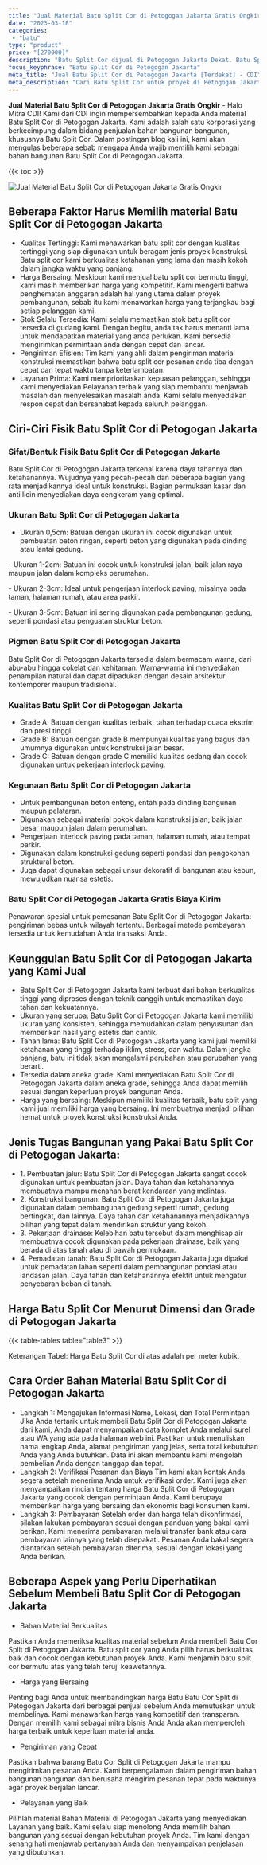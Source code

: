 ```yaml
---
title: "Jual Material Batu Split Cor di Petogogan Jakarta Gratis Ongkir"
date: "2023-03-18"
categories:
 - "batu"
type: "product"
price: "[270000]"
description: "Batu Split Cor dijual di Petogogan Jakarta Dekat. Batu Split Cor ini sering digunakan dalam proyek konstruksi sebagai material cor beton yang terpilih dan tahan lama. Silakan hubungi kami untuk informasi lebih lanjut."
focus_keyphrase: "Batu Split Cor di Petogogan Jakarta"
meta_title: "Jual Batu Split Cor di Petogogan Jakarta [Terdekat] - CDI"
meta_description: "Cari Batu Split Cor untuk proyek di Petogogan Jakarta? Kami memiliki Batu Split Cor berkualitas untuk campuran beton. Segera dapatkan penawaran terbaik."
---
```


**Jual Material Batu Split Cor di Petogogan Jakarta Gratis Ongkir** - Halo Mitra CDI! Kami dari CDI ingin mempersembahkan kepada Anda material Batu Split Cor di Petogogan Jakarta. Kami adalah salah satu korporasi yang berkecimpung dalam bidang penjualan bahan bangunan bangunan, khususnya Batu Split Cor. Dalam postingan blog kali ini, kami akan mengulas beberapa sebab mengapa Anda wajib memilih kami sebagai bahan bangunan Batu Split Cor di Petogogan Jakarta.

{{< toc >}}

![Jual Material Batu Split Cor di Petogogan Jakarta Gratis Ongkir](/images/batu/batu-split-12.jpg)

## Beberapa Faktor Harus Memilih material Batu Split Cor di Petogogan Jakarta

*   Kualitas Tertinggi: Kami menawarkan batu split cor dengan kualitas tertinggi yang siap digunakan untuk beragam jenis proyek konstruksi. Batu split cor kami berkualitas ketahanan yang lama dan masih kokoh dalam jangka waktu yang panjang.
*   Harga Bersaing: Meskipun kami menjual batu split cor bermutu tinggi, kami masih memberikan harga yang kompetitif. Kami mengerti bahwa penghematan anggaran adalah hal yang utama dalam proyek pembangunan, sebab itu kami menawarkan harga yang terjangkau bagi setiap pelanggan kami.
*   Stok Selalu Tersedia: Kami selalu memastikan stok batu split cor tersedia di gudang kami. Dengan begitu, anda tak harus menanti lama untuk mendapatkan material yang anda perlukan. Kami bersedia mengirimkan permintaan anda dengan cepat dan lancar.
*   Pengiriman Efisien: Tim kami yang ahli dalam pengiriman material konstruksi memastikan bahwa batu split cor pesanan anda tiba dengan cepat dan tepat waktu tanpa keterlambatan.
*   Layanan Prima: Kami memprioritaskan kepuasan pelanggan, sehingga kami menyediakan Pelayanan terbaik yang siap membantu menjawab masalah dan menyelesaikan masalah anda. Kami selalu menyediakan respon cepat dan bersahabat kepada seluruh pelanggan.

## Ciri-Ciri Fisik Batu Split Cor di Petogogan Jakarta

### Sifat/Bentuk Fisik Batu Split Cor di Petogogan Jakarta

Batu Split Cor di Petogogan Jakarta terkenal karena daya tahannya dan ketahanannya. Wujudnya yang pecah-pecah dan beberapa bagian yang rata menjadikannya ideal untuk konstruksi. Bagian permukaan kasar dan anti licin menyediakan daya cengkeram yang optimal.

### Ukuran Batu Split Cor di Petogogan Jakarta

- Ukuran 0,5cm: Batuan dengan ukuran ini cocok digunakan untuk pembuatan beton ringan, seperti beton yang digunakan pada dinding atau lantai gedung.  

\- Ukuran 1-2cm: Batuan ini cocok untuk konstruksi jalan, baik jalan raya maupun jalan dalam kompleks perumahan.  

\- Ukuran 2-3cm: Ideal untuk pengerjaan interlock paving, misalnya pada taman, halaman rumah, atau area parkir.  

\- Ukuran 3-5cm: Batuan ini sering digunakan pada pembangunan gedung, seperti pondasi atau penguatan struktur beton.

### Pigmen Batu Split Cor di Petogogan Jakarta

Batu Split Cor di Petogogan Jakarta tersedia dalam bermacam warna, dari abu-abu hingga cokelat dan kehitaman. Warna-warna ini menyediakan penampilan natural dan dapat dipadukan dengan desain arsitektur kontemporer maupun tradisional.

### Kualitas Batu Split Cor di Petogogan Jakarta

*   Grade A: Batuan dengan kualitas terbaik, tahan terhadap cuaca ekstrim dan presi tinggi.
*   Grade B: Batuan dengan grade B mempunyai kualitas yang bagus dan umumnya digunakan untuk konstruksi jalan besar.
*   Grade C: Batuan dengan grade C memiliki kualitas sedang dan cocok digunakan untuk pekerjaan interlock paving.

### Kegunaan Batu Split Cor di Petogogan Jakarta

*   Untuk pembangunan beton enteng, entah pada dinding bangunan maupun pelataran.
*   Digunakan sebagai material pokok dalam konstruksi jalan, baik jalan besar maupun jalan dalam perumahan.
*   Pengerjaan interlock paving pada taman, halaman rumah, atau tempat parkir.
*   Digunakan dalam konstruksi gedung seperti pondasi dan pengokohan struktural beton.
*   Juga dapat digunakan sebagai unsur dekoratif di bangunan atau kebun, mewujudkan nuansa estetis.

### Batu Split Cor di Petogogan Jakarta Gratis Biaya Kirim

Penawaran spesial untuk pemesanan Batu Split Cor di Petogogan Jakarta: pengiriman bebas untuk wilayah tertentu. Berbagai metode pembayaran tersedia untuk kemudahan Anda transaksi Anda.

## Keunggulan Batu Split Cor di Petogogan Jakarta yang Kami Jual

*   Batu Split Cor di Petogogan Jakarta kami terbuat dari bahan berkualitas tinggi yang diproses dengan teknik canggih untuk memastikan daya tahan dan kekuatannya.
*   Ukuran yang serupa: Batu Split Cor di Petogogan Jakarta kami memiliki ukuran yang konsisten, sehingga memudahkan dalam penyusunan dan memberikan hasil yang estetis dan cantik.
*   Tahan lama: Batu Split Cor di Petogogan Jakarta yang kami jual memiliki ketahanan yang tinggi terhadap iklim, stress, dan waktu. Dalam jangka panjang, batu ini tidak akan mengalami perubahan atau perubahan yang berarti.
*   Tersedia dalam aneka grade: Kami menyediakan Batu Split Cor di Petogogan Jakarta dalam aneka grade, sehingga Anda dapat memilih sesuai dengan keperluan proyek bangunan Anda.
*   Harga yang bersaing: Meskipun memiliki kualitas terbaik, batu split yang kami jual memiliki harga yang bersaing. Ini membuatnya menjadi pilihan hemat untuk proyek konstruksi konstruksi Anda.

## Jenis Tugas Bangunan yang Pakai Batu Split Cor di Petogogan Jakarta:

*   1\. Pembuatan jalur: Batu Split Cor di Petogogan Jakarta sangat cocok digunakan untuk pembuatan jalan. Daya tahan dan ketahanannya membuatnya mampu menahan berat kendaraan yang melintas.
*   2\. Konstruksi bangunan: Batu Split Cor di Petogogan Jakarta juga digunakan dalam pembangunan gedung seperti rumah, gedung bertingkat, dan lainnya. Daya tahan dan ketahanannya menjadikannya pilihan yang tepat dalam mendirikan struktur yang kokoh.
*   3\. Pekerjaan drainase: Kelebihan batu tersebut dalam menghisap air membuatnya cocok digunakan pada pekerjaan drainase, baik yang berada di atas tanah atau di bawah permukaan.
*   4\. Pemadatan tanah: Batu Split Cor di Petogogan Jakarta juga dipakai untuk pemadatan lahan seperti dalam pembangunan pondasi atau landasan jalan. Daya tahan dan ketahanannya efektif untuk mengatur penyebaran beban di tanah.

## Harga Batu Split Cor Menurut Dimensi dan Grade di Petogogan Jakarta

{{< table-tables table="table3" >}}

Keterangan Tabel: Harga Batu Split Cor di atas adalah per meter kubik.

## Cara Order Bahan Material Batu Split Cor di Petogogan Jakarta

*   Langkah 1: Mengajukan Informasi Nama, Lokasi, dan Total Permintaan
Jika Anda tertarik untuk membeli Batu Split Cor di Petogogan Jakarta dari kami, Anda dapat menyampaikan data komplet Anda melalui surel atau WA yang ada pada halaman web ini. Pastikan untuk menuliskan nama lengkap Anda, alamat pengiriman yang jelas, serta total kebutuhan Anda yang Anda butuhkan. Data ini akan membantu kami mengolah pembelian Anda dengan tanggap dan tepat.
*   Langkah 2: Verifikasi Pesanan dan Biaya
Tim kami akan kontak Anda segera setelah menerima Anda untuk verifikasi order. Kami juga akan menyampaikan rincian tentang harga Batu Split Cor di Petogogan Jakarta yang cocok dengan permintaan Anda. Kami berupaya memberikan harga yang bersaing dan ekonomis bagi konsumen kami.
*   Langkah 3: Pembayaran
Setelah order dan harga telah dikonfirmasi, silakan lakukan pembayaran sesuai dengan panduan yang bakal kami berikan. Kami menerima pembayaran melalui transfer bank atau cara pembayaran lainnya yang telah disepakati. Pesanan Anda bakal segera diantarkan setelah pembayaran diterima, sesuai dengan lokasi yang Anda berikan.

## Beberapa Aspek yang Perlu Diperhatikan Sebelum Membeli Batu Split Cor di Petogogan Jakarta

*   Bahan Material Berkualitas

Pastikan Anda memeriksa kualitas material sebelum Anda membeli Batu Cor Split di Petogogan Jakarta. Batu split cor yang Anda pilih harus berkualitas baik dan cocok dengan kebutuhan proyek Anda. Kami menjamin batu split cor bermutu atas yang telah teruji keawetannya.
*   Harga yang Bersaing

Penting bagi Anda untuk membandingkan harga Batu Batu Cor Split di Petogogan Jakarta dari berbagai penjual sebelum Anda memutuskan untuk membelinya. Kami menawarkan harga yang kompetitif dan transparan. Dengan memilih kami sebagai mitra bisnis Anda Anda akan memperoleh harga terbaik untuk keperluan material anda.
*   Pengiriman yang Cepat

Pastikan bahwa barang Batu Cor Split di Petogogan Jakarta mampu mengirimkan pesanan Anda. Kami berpengalaman dalam pengiriman bahan bangunan bangunan dan berusaha mengirim pesanan tepat pada waktunya agar proyek berjalan lancar.
*   Pelayanan yang Baik

Pilihlah material Bahan Material di Petogogan Jakarta yang menyediakan Layanan yang baik. Kami selalu siap menolong Anda memilih bahan bangunan yang sesuai dengan kebutuhan proyek Anda. Tim kami dengan senang hati menjawab pertanyaan Anda dan menyampaikan penjelasan yang dibutuhkan.